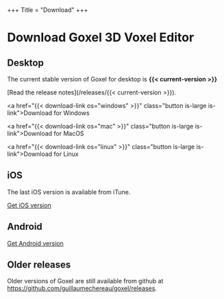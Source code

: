 +++
Title = "Download"
+++

# Download Goxel 3D Voxel Editor

## Desktop

The current stable version of Goxel for desktop is
**{{< current-version >}}**

[Read the release notes](/releases/{{< current-version >}}).

<a href="{{< download-link os="windows" >}}"
   class="button is-large is-link">Download for Windows</a>

<a href="{{< download-link os="mac" >}}"
   class="button is-large is-link">Download for MacOS</a>

<a href="{{< download-link os="linux" >}}"
   class="button is-large is-link">Download for Linux</a>

## iOS

The last iOS version is available from iTune.

<a href="https://itunes.apple.com/us/app/goxel-3d-voxel-editor/id1259097826"
   class="button is-large is-link">Get iOS version</a>

## Android

<a href="https://play.google.com/store/apps/details?id=com.noctuasoftware.goxel"
   class="button is-large is-link">Get Android version</a>

## Older releases

Older versions of Goxel are still available from github at
https://github.com/guillaumechereau/goxel/releases.
